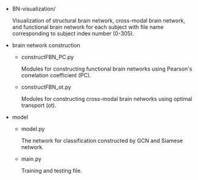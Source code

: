 - BN-visualization/

  Visualization of structural brain network, cross-modal brain network, and functional brain network for each subject with file name corresponding to subject index number (0-305).

- brain network construction

  - constructFBN_PC.py

    Modules for constructing functional brain networks using Pearson's correlation coefficient (PC).

  - constructFBN_ot.py

    Modules for constructing cross-modal brain networks using optimal transport (ot).

- model

  - model.py

    The network for classification constructed by GCN and Siamese network.

  - main.py

    Training and testing file.